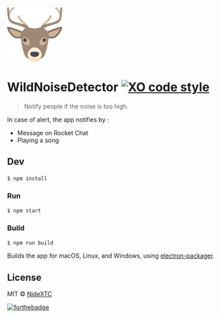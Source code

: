 ![deer](https://github.com/NideXTC/WildNoiseDetector/blob/master/icons/png/128x128.png)
# WildNoiseDetector [![XO code style](https://img.shields.io/badge/code_style-XO-5ed9c7.svg)](https://github.com/sindresorhus/xo)

> Notify people if the noise is too high. 

In case of alert, the app notifies by : 
* Message on Rocket Chat
* Playing a song

## Dev

```
$ npm install
```

### Run

```
$ npm start
```

### Build

```
$ npm run build
```

Builds the app for macOS, Linux, and Windows, using [electron-packager](https://github.com/electron-userland/electron-packager).


## License

MIT © [NideXTC](https://github.com/NideXTC)

[![forthebadge](http://forthebadge.com/images/badges/gluten-free.svg)](http://forthebadge.com)
